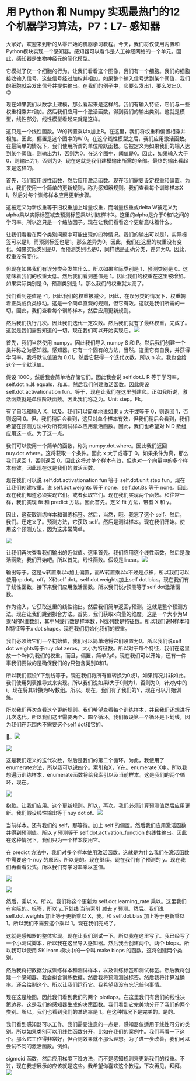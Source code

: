# 用 Python 和 Numpy 实现最热门的12个机器学习算法，P7：L7- 感知器 

大家好，欢迎来到新的从零开始的机器学习教程。今天，我们将仅使用内置和Python模块实现一个感知器。感知器可以看作是人工神经网络的一个单元。因此，感知器是生物神经元的简化模型。

它模拟了仅一个细胞的行为。让我们看看这个图像，我们有一个细胞。我们的细胞接收输入信号，这些信号经过加权并相加。如果整个输入信号达到某个阈值，我们的细胞就会发出信号并提供输出。在我们的例子中，它要么发出1，要么发出0。😊

现在如果我们从数学上建模，那么看起来是这样的。我们有输入特征，它们与一些权重相乘并相加。然后我们应用一个激活函数，得到我们的输出类别。这就是模型，线性部分，线性模型看起来就是这样。

这只是一个线性函数。W的转置乘以x加上B。在这里，我们将权重和偏置相乘并相加。因此，偏置是这个图中的W 0。在这个线性模型之后，我们应用激活函数。在最简单的情况下，我们使用所谓的单位阶跃函数。它被定义为如果我们的输入达到某个阈值，则输出为1，否则为0。在这个图中，阈值是0。因此，如果输入大于0，则输出为1，否则为0。现在这就是我们建模输出所需的全部。最终的输出看起来是这样的。

首先，我们应用线性函数，然后应用激活函数。现在我们需要设定权重和偏置。为此，我们使用一个简单的更新规则，称为感知器规则。我们查看每个训练样本X I，然后对每个训练样本应用更新步骤。

这被定义为新权重等于旧权重加上增量权重，而增量权重或delta W被定义为alpha乘以实际标签减去预测标签乘以训练样本X。这里的alpha是介于0和1之间的学习率。所以这只是一个缩放因子。现在让我们看看这个更新意味着什么。

让我们看看在两个类别问题中可能出现的四种情况。我们的输出可以是1，实际标签可以是1，而预测标签也是1。那么差异为0。因此，我们在这里的权重没有变化。如果实际类别是0，而预测类别也是0，同样也是正确分类，差异为0。因此，权重没有变化。

但现在如果我们有误分类会发生什么。所以如果实际类别是 1，预测类别是 0。这意味着我们的权重太低。然后我们看到差值是 1。因此我们的权重在这里被增加。如果实际类别是 0，预测类别是 1。那么我们的权重就太高了。

我们看到差值是 -1。因此我们的权重被减少。因此，在误分类的情况下，权重朝着正类或负类移动。这是一个简单直观的规则，但它有效。这就是我们所需的一切。因此，我们查看每个训练样本，然后应用更新规则。

然后我们执行几次。因此我们迭代一定次数。然后我们就有了最终权重，完成了。这就是我们需要知道的一切。现在我们可以开始实现它。![](img/47427fb8775e23c1bec39e64630a9c33_1.png)

首先，我们当然使用 numpy。因此我们导入 numpy S 和 P。然后我们创建一个类并称之为感知器。感知器。它有一个固有的方法，当然。这里它有自我，并获得学习率。我将默认值设为 0.01。然后它获得一个迭代次数。所以 n 次。我也会给这个一个默认值。

假设 1000。然后我会简单地存储它们。因此我会说 self.dot.L R 等于学习率，self.dot.n.其 equals，和其。然后我们创建激活函数。因此假设 self.dot.activationation fun。等于，现在让我们在这里创建它。正如我所说，激活函数就是单位阶跃函数。因此我们称之为。Unit step。Fk。

有了自我和输入 X，以及。我们可以简单地说如果 x 大于或等于 0，则返回 1，否则返回 0。但。我们稍后会看到，这只对单个样本有效，但我们稍后会看到，我们希望在预测方法中对所有测试样本应用激活函数。因此，我们也希望对 N D 数组应用这一点。为了这一点。

我们可以使用一个简单的函数，称为 numpy.dot.where。因此我们返回 nuy.dot.where。这将获取一个条件。因此 x 大于或等于 0。如果条件为真，那么我们返回 1，否则返回 0。因此这将对单个样本有效，但也对一个向量中的多个样本有效。因此现在这是我们的激活函数。

现在我们可以说 self.dot.activationation fun 等于 self.dot.unit step fun。现在让我们创建权重。说 self.dot.weights 等于 none，self.dot.Bs 等于 none。因此现在我们知道必须实现它们。或者获取它们。现在我们实现两个函数。和往常一样，我们实现 fit 和 predict 方法。因此首先。定义 fit 方法，带有 X 和 y。

因此，这获取训练样本和训练标签。然后，当然，哦。我忘了这个 self。然后，我们。还定义了。预测方法，它获取 self。然后是测试样本。现在我们开始。使用这个预测方法，因为这非常简单。

![](img/47427fb8775e23c1bec39e64630a9c33_3.png)

让我们再次查看我们输出的近似值。这里首先。我们应用这个线性函数，然后是激活函数。我们开始吧。所以首先，线性函数。假设是linear。![](img/47427fb8775e23c1bec39e64630a9c33_5.png)

输出等于。这是w转置乘以x加上偏置，而W转置乘以x不过是点积，所以我们可以使用np.dot。off。X和self dot。self dot weights加上self dot bias。现在我们有了线性函数，接下来我们应用激活函数。所以我们说y预测等于self dot激活函数。

作为输入，它获取这里的线性输出。然后我们简单返回y预测。这就是整个预测方法。现在让我们跳到拟合方法。首先，我们获取x向量的维度。这是一个大小为M乘N的N维数组，其中M或行数是样本数，N或列数是特征数。所以我们说N样本和N特征等于x dot shape。现在我们初始化我们的权重。

我们必须给它们一个初始值，我们可以简单地将它们设置为0。所以我们说self dot weights等于nuy dot zeros。大小为特征数。所以对于每个特征，我们在这里放一个0作为我们的权重。而且，偏置，简单为0。现在我们可以开始，还有一件事我们要做的是确保我们的y只包含类别0和1。

所以我们假设Y下划线等于。现在我们将所有值转换为0或1。如果情况并非如此。我们使用列表推导式来实现。所以我们说如果i大于0则为1，否则为0，针对y中的i。现在将其转换为Ny数组。所以。现在，我们有了我们的Y，现在可以开始训练。

所以我们再次查看这个更新规则。我们希望查看每个训练样本，并且我们还想进行几次迭代。所以我们这里需要两个、四个循环。我们假设第一个循环是下划线，因为我们在范围内不需要这个self dot和它的。

🤢。![](img/47427fb8775e23c1bec39e64630a9c33_7.png)

![](img/47427fb8775e23c1bec39e64630a9c33_8.png)

这是我们定义的迭代次数，然后是我们的第二个循环。为此，我使用了enumerate方法，所以我可以说四个。索引和X，Y在。enumerate X中。所以我想遍历训练样本，enumerate函数将给我索引以及当前样本。这是我们的两个循环，现在。

![](img/47427fb8775e23c1bec39e64630a9c33_10.png)

抱歉。让我们应用。这个更新规则。所以，再次。我们必须计算预测值然后应用更新。我们假设线性输出等于nuy dot of。![](img/47427fb8775e23c1bec39e64630a9c33_12.png)

当前样本。还有我们的 self，那等待。加上 self 的偏置。然后我们应用激活函数并得到预测值。所以 y 预测等于 self.dot.activation_function 的线性输出。因此在这种情况下，我们只为一个样本使用它。

在 predict 方法中，我们对多个样本使用激活函数。这就是为什么我们在激活函数中需要这个 nuy 的原因。所以是的。现在继续。现在我们有了预测的 y。现在我们再看看公式。所以我们有学习率乘以差值。

![](img/47427fb8775e23c1bec39e64630a9c33_14.png)

![](img/47427fb8775e23c1bec39e64630a9c33_15.png)

然后，乘以 x。所以。我们称这个更新为 self.dot.learning_rate 乘以。这里我们有实际的。标签，所以 y_下划线 当前索引 减去 y 预测。然后。我们说 self.dot.weights 加上等于更新乘以 X，我。和 self.dot.bias 加上等于更新乘以 1。所以我们不需要这个乘以 1。现在我们完成了。

这就是感知器的整体实现。现在让我们测试一下。所以我在这里写了。我已经写了一个小测试脚本，所以我在这里导入感知器。然后我会创建两个。两个 blops。所以我可以使用 SK learn 模块中的一个叫 make blops 的函数。这将创建两个类别。

然后我将把数据分成训练样本和测试样本，以及训练标签和测试标签。然后我将创建一个感知器。我会拟合训练数据。然后我将预测测试标签。然后我将计算准确率。还会绘制这个。所以让我们运行它。我希望我没有忘记任何事情。

现在这是绘图。因此我们看到我们的两个 plotlops。在这里我们有我们的线性决策边界。这是我们的感知器生成的决策函数。我们看到它完美地分开了我们的两个类别。所以，我们也看到我们的准确率是 1。在这种情况下是完美的。是的。

我们看到感知器可以工作。我们需要注意的一点是，感知器仅适用于线性可分的类别。所以如果类别可以用线性函数分开，比如在我们的案例中。我们再看一下这个。那么它工作得非常好，但否则效果就不那么理想。为了进一步改善，我们可以尝试不同的激活函数。例如。

sigmoid 函数，然后应用梯度下降方法，而不是感知规则来更新我们的权重。不过，现在我想展示的应该就是这些。我希望你喜欢这个教程，下次再见，拜拜。![](img/47427fb8775e23c1bec39e64630a9c33_17.png)
